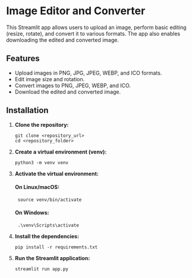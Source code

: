 # Image Editor and Converter

This Streamlit app allows users to upload an image, perform basic editing (resize, rotate), and convert it to various formats. The app also enables downloading the edited and converted image.

## Features
- Upload images in PNG, JPG, JPEG, WEBP, and ICO formats.
- Edit image size and rotation.
- Convert images to PNG, JPEG, WEBP, and ICO.
- Download the edited and converted image.

## Installation

1. **Clone the repository:**
   ```
   git clone <repository_url>
   cd <repository_folder>
   ```

2. **Create a virtual environment (venv):**

    ```
    python3 -m venv venv
    ```

3. **Activate the virtual environment:**

    #### On Linux/macOS:
        
        source venv/bin/activate
        

    #### On Windows:
        
        .\venv\Scripts\activate
    


4. **Install the dependencies:**

    ```
    pip install -r requirements.txt
    ```

5. **Run the Streamlit application:**

    ```
    streamlit run app.py
    ```